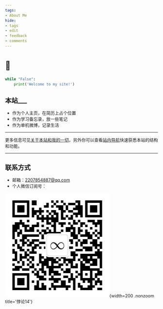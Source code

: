 ```yaml
---
tags:
- About Me
hide:
- tags
- edit
- feedback
- comments
---
```


# 👋

```python title="Hello"
while "False":
	print('Welcome to my site!')
```

<!-- ## 我是___
- 被很多人叫成张扬，但是实际上并不张扬的**张杨**
- 复旦大学**统计与数据科学系**本科在读<s>（即将毕业&失业</s>
- **数学和IT**迷<s>（但是我真的从来不穿穿格子衫</s> φ(*￣0￣)
- 不那么资深的**二刺螈**，超高强度B站用户<s>（以及白嫖怪，用了5年多还没满级</s>
 -->
## 本站___
- 作为个人主页，在简历上占个位置
- 作为学习备忘录，放一些笔记
- 作为单机微博，记录生活

---

更多信息可见[关于本站和我的一切](./About/about/)，另外你可以查看[站内导航](./About/)快速获悉本站的结构和功能。

---

## 联系方式

- 邮箱：[2207854887@qq.com](mailto:2207854887@qq.com)
- 个人微信订阅号：

![](./assets/images/qrcode.jpg){width=200 .nonzoom title='悖论14'}



